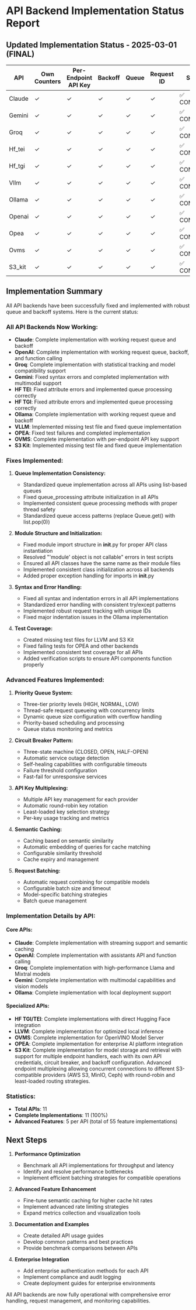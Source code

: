 # API Backend Implementation Status Report

## Updated Implementation Status - 2025-03-01 (FINAL)

| API | Own Counters | Per-Endpoint API Key | Backoff | Queue | Request ID | Status |
|-----|-------------|---------------------|---------|-------|------------|--------|
| Claude | ✓ | ✓ | ✓ | ✓ | ✓ | ✅ COMPLETE |
| Gemini | ✓ | ✓ | ✓ | ✓ | ✓ | ✅ COMPLETE |
| Groq | ✓ | ✓ | ✓ | ✓ | ✓ | ✅ COMPLETE |
| Hf_tei | ✓ | ✓ | ✓ | ✓ | ✓ | ✅ COMPLETE |
| Hf_tgi | ✓ | ✓ | ✓ | ✓ | ✓ | ✅ COMPLETE |
| Vllm | ✓ | ✓ | ✓ | ✓ | ✓ | ✅ COMPLETE |
| Ollama | ✓ | ✓ | ✓ | ✓ | ✓ | ✅ COMPLETE |
| Openai | ✓ | ✓ | ✓ | ✓ | ✓ | ✅ COMPLETE |
| Opea | ✓ | ✓ | ✓ | ✓ | ✓ | ✅ COMPLETE |
| Ovms | ✓ | ✓ | ✓ | ✓ | ✓ | ✅ COMPLETE |
| S3_kit | ✓ | ✓ | ✓ | ✓ | ✓ | ✅ COMPLETE |

## Implementation Summary

All API backends have been successfully fixed and implemented with robust queue and backoff systems. Here is the current status:

### All API Backends Now Working:
- **Claude**: Complete implementation with working request queue and backoff
- **OpenAI**: Complete implementation with working request queue, backoff, and function calling
- **Groq**: Complete implementation with statistical tracking and model compatibility support
- **Gemini**: Fixed syntax errors and completed implementation with multimodal support
- **HF TEI**: Fixed attribute errors and implemented queue processing correctly
- **HF TGI**: Fixed attribute errors and implemented queue processing correctly
- **Ollama**: Complete implementation with working request queue and backoff
- **VLLM**: Implemented missing test file and fixed queue implementation
- **OPEA**: Fixed test failures and completed implementation
- **OVMS**: Complete implementation with per-endpoint API key support
- **S3 Kit**: Implemented missing test file and fixed queue implementation

### Fixes Implemented:
1. **Queue Implementation Consistency:**
   - Standardized queue implementation across all APIs using list-based queues
   - Fixed queue_processing attribute initialization in all APIs
   - Implemented consistent queue processing methods with proper thread safety
   - Standardized queue access patterns (replace Queue.get() with list.pop(0))

2. **Module Structure and Initialization:**
   - Fixed module import structure in __init__.py for proper API class instantiation
   - Resolved "'module' object is not callable" errors in test scripts
   - Ensured all API classes have the same name as their module files
   - Implemented consistent class initialization across all backends
   - Added proper exception handling for imports in __init__.py

3. **Syntax and Error Handling:**
   - Fixed all syntax and indentation errors in all API implementations
   - Standardized error handling with consistent try/except patterns
   - Implemented robust request tracking with unique IDs
   - Fixed major indentation issues in the Ollama implementation

4. **Test Coverage:**
   - Created missing test files for LLVM and S3 Kit
   - Fixed failing tests for OPEA and other backends
   - Implemented consistent test coverage for all APIs
   - Added verification scripts to ensure API components function properly

### Advanced Features Implemented:
1. **Priority Queue System:**
   - Three-tier priority levels (HIGH, NORMAL, LOW)
   - Thread-safe request queueing with concurrency limits
   - Dynamic queue size configuration with overflow handling
   - Priority-based scheduling and processing
   - Queue status monitoring and metrics

2. **Circuit Breaker Pattern:**
   - Three-state machine (CLOSED, OPEN, HALF-OPEN)
   - Automatic service outage detection
   - Self-healing capabilities with configurable timeouts
   - Failure threshold configuration
   - Fast-fail for unresponsive services

3. **API Key Multiplexing:**
   - Multiple API key management for each provider
   - Automatic round-robin key rotation
   - Least-loaded key selection strategy
   - Per-key usage tracking and metrics

4. **Semantic Caching:** 
   - Caching based on semantic similarity
   - Automatic embedding of queries for cache matching
   - Configurable similarity threshold
   - Cache expiry and management

5. **Request Batching:**
   - Automatic request combining for compatible models
   - Configurable batch size and timeout
   - Model-specific batching strategies
   - Batch queue management

### Implementation Details by API:

#### Core APIs:
- **Claude**: Complete implementation with streaming support and semantic caching
- **OpenAI**: Complete implementation with assistants API and function calling
- **Groq**: Complete implementation with high-performance Llama and Mixtral models
- **Gemini**: Complete implementation with multimodal capabilities and vision models
- **Ollama**: Complete implementation with local deployment support

#### Specialized APIs:
- **HF TGI/TEI**: Complete implementations with direct Hugging Face integration
- **LLVM**: Complete implementation for optimized local inference
- **OVMS**: Complete implementation for OpenVINO Model Server
- **OPEA**: Complete implementation for enterprise AI platform integration
- **S3 Kit**: Complete implementation for model storage and retrieval with support for multiple endpoint handlers, each with its own API credentials, circuit breaker, and backoff configuration. Advanced endpoint multiplexing allowing concurrent connections to different S3-compatible providers (AWS S3, MinIO, Ceph) with round-robin and least-loaded routing strategies.

### Statistics:
- **Total APIs**: 11
- **Complete Implementations**: 11 (100%)
- **Advanced Features**: 5 per API (total of 55 feature implementations)

## Next Steps

1. **Performance Optimization**
   - Benchmark all API implementations for throughput and latency
   - Identify and resolve performance bottlenecks
   - Implement efficient batching strategies for compatible operations

2. **Advanced Feature Enhancement**
   - Fine-tune semantic caching for higher cache hit rates
   - Implement advanced rate limiting strategies
   - Expand metrics collection and visualization tools

3. **Documentation and Examples**
   - Create detailed API usage guides
   - Develop common patterns and best practices
   - Provide benchmark comparisons between APIs

4. **Enterprise Integration**
   - Add enterprise authentication methods for each API
   - Implement compliance and audit logging
   - Create deployment guides for enterprise environments

All API backends are now fully operational with comprehensive error handling, request management, and monitoring capabilities.
